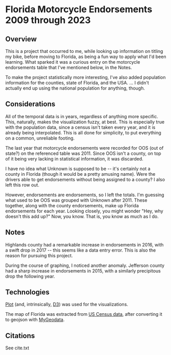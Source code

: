 # Florida Motorcycle Endorsements 2009 through 2023

## Overview

This is a project that occurred to me, while looking up information on titling my bike, before moving to Florida, as being a fun way to apply what I'd been learning. What sparked it was a curious entry on the motorcycle endorsements table that I've mentioned below, in the Notes.

To make the project statistically more interesting, I've also added population information for the counties, state of Florida, and the USA. ... I didn't actually end up using the national population for anything, though.

## Considerations

All of the temporal data is in years, regardless of anything more specific. This, naturally, makes the visualization fuzzy, at best. This is especially true with the population data, since a census isn't taken every year, and it is already being interpolated. This is all done for simplicity, to put everything on a common, unreliable footing.

The last year that motorcycle endorsements were recorded for OOS (out of state?) on the referenced table was 2011. Since OOS isn't a county, on top of it being very lacking in statistical information, it was discarded.

I have no idea what Unknown is supposed to be -- it's certainly not a county in Florida (though it would be a pretty amusing name). Were the drivers able to get endorsements without being assigned to a county? I also left this row out.

However, endorsements are endorsements, so I left the totals. I'm guessing what used to be OOS was grouped with Unknown after 2011. These together, along with the county endorsements, make up Florida endorsements for each year. Looking closely, you might wonder "Hey, why doesn't this add up?" Now, you know. That is, you know as much as I do.

## Notes

Highlands county had a remarkable increase in endorsements in 2016, with a swift drop in 2017 -- this seems like a data entry error. This is also the reason for pursuing this project.

During the course of graphing, I noticed another anomaly. Jefferson county had a sharp increase in endorsements in 2015, with a similarly precipitous drop the following year.

## Technologies

[Plot](https://observablehq.com/plot/) (and, intrinsically, [D3](https://d3js.org/)) was used for the visualizations.

The map of Florida was extracted from [US Census data](https://www.census.gov/geographies/mapping-files/time-series/geo/cartographic-boundary.html), after converting it to geojson with [MyGeodata](https://mygeodata.cloud/).

## Citations

See cite.txt
